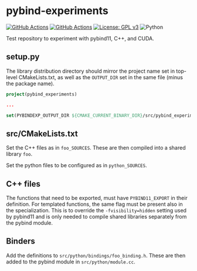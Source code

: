 # pybind-experiments

[![GitHub Actions](https://github.com/enrico-lattuada/pybind-experiments/actions/workflows/test.yml/badge.svg?branch=main)](https://github.com/enrico-lattuada/pybind-experiments/actions/workflows/test.yml)
[![GitHub Actions](https://github.com/enrico-lattuada/pybind-experiments/actions/workflows/test.yml/badge.svg?branch=main)](https://github.com/enrico-lattuada/pybind-experiments/actions/workflows/test_gpu.yml)
[![License: GPL v3](https://img.shields.io/badge/License-GPLv3-blue.svg)](LICENSE)
![Python](https://img.shields.io/badge/python-3.8%20%7C%203.11-blue)

Test repository to experiment with pybind11, C++, and CUDA.

## setup.py

The library distribution directory should mirror the project name set in top-level CMakeLists.txt,
as well as the `OUTPUT_DIR` set in the same file (minus the package name).

```cmake
project(pybind_experiments)

...

set(PYBINDEXP_OUTPUT_DIR ${CMAKE_CURRENT_BINARY_DIR}/src/pybind_experiments)
```

## src/CMakeLists.txt

Set the C++ files as in `foo_SOURCES`. These are then compiled into a shared library `foo`.

Set the python files to be configured as in `python_SOURCES`.

## C++ files

The functions that need to be exported, must have `PYBIND11_EXPORT` in their definition.
For templated functions, the same flag must be present also in the specialization.
This is to override the `-fvisibility=hidden` setting used by pybind11 and is only needed
to compile shared libraries separately from the pybind module.

## Binders

Add the definitions to `src/python/bindings/foo_binding.h`.
These are then added to the pybind module in `src/python/module.cc`.
